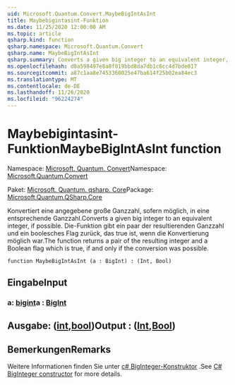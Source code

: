 ```yaml
---
uid: Microsoft.Quantum.Convert.MaybeBigIntAsInt
title: Maybebigintasint-Funktion
ms.date: 11/25/2020 12:00:00 AM
ms.topic: article
qsharp.kind: function
qsharp.namespace: Microsoft.Quantum.Convert
qsharp.name: MaybeBigIntAsInt
qsharp.summary: Converts a given big integer to an equivalent integer, if possible. The function returns a pair of the resulting integer and a Boolean flag which is true, if and only if the conversion was possible.
ms.openlocfilehash: d0a598497e8a8f019bbd8da7db1c6cc4d7bde017
ms.sourcegitcommit: a87c1aa8e7453360025e47ba614f25b02ea84ec3
ms.translationtype: MT
ms.contentlocale: de-DE
ms.lasthandoff: 11/26/2020
ms.locfileid: "96224274"
---
```

# <a name="maybebigintasint-function"></a><span data-ttu-id="1d53d-102">Maybebigintasint-Funktion</span><span class="sxs-lookup"><span data-stu-id="1d53d-102">MaybeBigIntAsInt function</span></span>

<span data-ttu-id="1d53d-103">Namespace: [Microsoft. Quantum. Convert](xref:Microsoft.Quantum.Convert)</span><span class="sxs-lookup"><span data-stu-id="1d53d-103">Namespace: [Microsoft.Quantum.Convert](xref:Microsoft.Quantum.Convert)</span></span>

<span data-ttu-id="1d53d-104">Paket: [Microsoft. Quantum. qsharp. Core](https://nuget.org/packages/Microsoft.Quantum.QSharp.Core)</span><span class="sxs-lookup"><span data-stu-id="1d53d-104">Package: [Microsoft.Quantum.QSharp.Core](https://nuget.org/packages/Microsoft.Quantum.QSharp.Core)</span></span>


<span data-ttu-id="1d53d-105">Konvertiert eine angegebene große Ganzzahl, sofern möglich, in eine entsprechende Ganzzahl.</span><span class="sxs-lookup"><span data-stu-id="1d53d-105">Converts a given big integer to an equivalent integer, if possible.</span></span>
<span data-ttu-id="1d53d-106">Die-Funktion gibt ein paar der resultierenden Ganzzahl und ein boolesches Flag zurück, das true ist, wenn die Konvertierung möglich war.</span><span class="sxs-lookup"><span data-stu-id="1d53d-106">The function returns a pair of the resulting integer and a Boolean flag which is true, if and only if the conversion was possible.</span></span>

```qsharp
function MaybeBigIntAsInt (a : BigInt) : (Int, Bool)
```


## <a name="input"></a><span data-ttu-id="1d53d-107">Eingabe</span><span class="sxs-lookup"><span data-stu-id="1d53d-107">Input</span></span>

### <a name="a--bigint"></a><span data-ttu-id="1d53d-108">a: [bigint](xref:microsoft.quantum.lang-ref.bigint)</span><span class="sxs-lookup"><span data-stu-id="1d53d-108">a : [BigInt](xref:microsoft.quantum.lang-ref.bigint)</span></span>





## <a name="output--intbool"></a><span data-ttu-id="1d53d-109">Ausgabe: ([int](xref:microsoft.quantum.lang-ref.int),[bool](xref:microsoft.quantum.lang-ref.bool))</span><span class="sxs-lookup"><span data-stu-id="1d53d-109">Output : ([Int](xref:microsoft.quantum.lang-ref.int),[Bool](xref:microsoft.quantum.lang-ref.bool))</span></span>



## <a name="remarks"></a><span data-ttu-id="1d53d-110">Bemerkungen</span><span class="sxs-lookup"><span data-stu-id="1d53d-110">Remarks</span></span>

<span data-ttu-id="1d53d-111">Weitere Informationen finden Sie unter [c# BigInteger-Konstruktor](https://docs.microsoft.com/dotnet/api/system.numerics.biginteger.-ctor?view=netframework-4.7.2#System_Numerics_BigInteger__ctor_System_Int64_) .</span><span class="sxs-lookup"><span data-stu-id="1d53d-111">See [C# BigInteger constructor](https://docs.microsoft.com/dotnet/api/system.numerics.biginteger.-ctor?view=netframework-4.7.2#System_Numerics_BigInteger__ctor_System_Int64_) for more details.</span></span>
